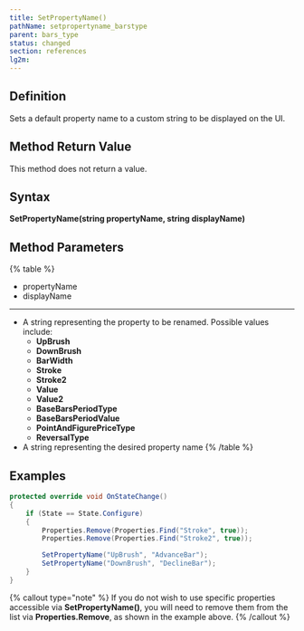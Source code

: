 ```yaml
---
title: SetPropertyName()
pathName: setpropertyname_barstype
parent: bars_type
status: changed
section: references
lg2m:
---
```


## Definition

Sets a default property name to a custom string to be displayed on the UI.

## Method Return Value

This method does not return a value.

## Syntax

**SetPropertyName(string propertyName, string displayName)**

## Method Parameters

{% table %}

* propertyName
* displayName

---

* A string representing the property to be renamed. Possible values include:
  * **UpBrush**
  * **DownBrush**
  * **BarWidth**
  * **Stroke**
  * **Stroke2**
  * **Value**
  * **Value2**
  * **BaseBarsPeriodType**
  * **BaseBarsPeriodValue**
  * **PointAndFigurePriceType**
  * **ReversalType**
* A string representing the desired property name
{% /table %}

## Examples

```csharp
protected override void OnStateChange()
{
    if (State == State.Configure)
    {
        Properties.Remove(Properties.Find("Stroke", true));
        Properties.Remove(Properties.Find("Stroke2", true));

        SetPropertyName("UpBrush", "AdvanceBar");
        SetPropertyName("DownBrush", "DeclineBar");
    }
}
```

{% callout type="note" %}
If you do not wish to use specific properties accessible via **SetPropertyName()**, you will need to remove them from the list via **Properties.Remove**, as shown in the example above.
{% /callout %}
